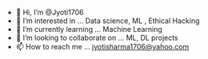 - 👋 Hi, I’m @Jyoti1706
- 👀 I’m interested in ... Data science, ML , Ethical Hacking
- 🌱 I’m currently learning ... Machine Learning
- 💞️ I’m looking to collaborate on ... ML, DL projects
- 📫 How to reach me ... jyotisharma1706@yahoo.com

<!---
Jyoti1706/Jyoti1706 is a ✨ special ✨ repository because its `README.md` (this file) appears on your GitHub profile.
You can click the Preview link to take a look at your changes.
--->
